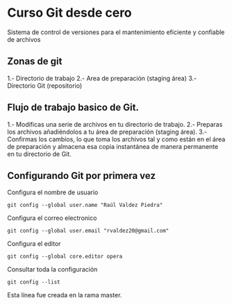 # Curso Git desde cero
Sistema de control de versiones para el mantenimiento eficiente y confiable de archivos

## Zonas de git
1.- Directorio de trabajo
2.- Area de preparación (staging área)
3.- Directorio Git (repositorio)

## Flujo de trabajo basico de Git.
1.- Modificas una serie de archivos en tu directorio de trabajo.
2.- Preparas los archivos añadiéndolos a tu área de preparación (staging área).
3.- Confirmas los cambios, lo que toma los archivos tal y como están en el área de preparación y almacena esa copia instantánea de manera permanente en tu directorio de Git.

## Configurando Git por primera vez
Configura el nombre de usuario
```
git config --global user.name "Raúl Valdez Piedra"
```
Configura el correo electronico
```
git config --global user.email "rvaldez20@gmail.com"
```
Configura el editor
```
git config --global core.editor opera
```
Consultar toda la configuración
```
git config --list
```


Esta línea fue creada en la rama master.
